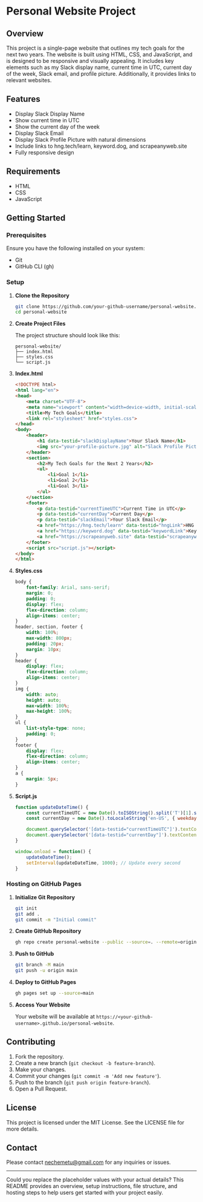 


# Personal Website Project

## Overview

This project is a single-page website that outlines my tech goals for the next two years. The website is built using HTML, CSS, and JavaScript, and is designed to be responsive and visually appealing. It includes key elements such as my Slack display name, current time in UTC, current day of the week, Slack email, and profile picture. Additionally, it provides links to relevant websites.

## Features

- Display Slack Display Name
- Show current time in UTC
- Show the current day of the week
- Display Slack Email
- Display Slack Profile Picture with natural dimensions
- Include links to hng.tech/learn, keyword.dog, and scrapeanyweb.site
- Fully responsive design

## Requirements

- HTML
- CSS
- JavaScript

## Getting Started

### Prerequisites

Ensure you have the following installed on your system:

- Git
- GitHub CLI (gh)

### Setup

1. **Clone the Repository**

   ```bash
   git clone https://github.com/your-github-username/personal-website.git
   cd personal-website
   ```

2. **Create Project Files**

   The project structure should look like this:

   ```plaintext
   personal-website/
   ├── index.html
   ├── styles.css
   └── script.js
   ```

3. **Index.html**

   ```html
   <!DOCTYPE html>
   <html lang="en">
   <head>
       <meta charset="UTF-8">
       <meta name="viewport" content="width=device-width, initial-scale=1.0">
       <title>My Tech Goals</title>
       <link rel="stylesheet" href="styles.css">
   </head>
   <body>
       <header>
           <h1 data-testid="slackDisplayName">Your Slack Name</h1>
           <img src="your-profile-picture.jpg" alt="Slack Profile Picture" data-testid="slackProfilePicture">
       </header>
       <section>
           <h2>My Tech Goals for the Next 2 Years</h2>
           <ul>
               <li>Goal 1</li>
               <li>Goal 2</li>
               <li>Goal 3</li>
           </ul>
       </section>
       <footer>
           <p data-testid="currentTimeUTC">Current Time in UTC</p>
           <p data-testid="currentDay">Current Day</p>
           <p data-testid="slackEmail">Your Slack Email</p>
           <a href="https://hng.tech/learn" data-testid="hngLink">HNG Learn</a>
           <a href="https://keyword.dog" data-testid="keywordLink">Keyword Dog</a>
           <a href="https://scrapeanyweb.site" data-testid="scrapeanywebLink">Scrape Any Web</a>
       </footer>
       <script src="script.js"></script>
   </body>
   </html>
   ```

4. **Styles.css**

   ```css
   body {
       font-family: Arial, sans-serif;
       margin: 0;
       padding: 0;
       display: flex;
       flex-direction: column;
       align-items: center;
   }
   header, section, footer {
       width: 100%;
       max-width: 800px;
       padding: 20px;
       margin: 10px;
   }
   header {
       display: flex;
       flex-direction: column;
       align-items: center;
   }
   img {
       width: auto;
       height: auto;
       max-width: 100%;
       max-height: 100%;
   }
   ul {
       list-style-type: none;
       padding: 0;
   }
   footer {
       display: flex;
       flex-direction: column;
       align-items: center;
   }
   a {
       margin: 5px;
   }
   ```

5. **Script.js**

   ```javascript
   function updateDateTime() {
       const currentTimeUTC = new Date().toISOString().split('T')[1].split('.')[0];
       const currentDay = new Date().toLocaleString('en-US', { weekday: 'long' });

       document.querySelector('[data-testid="currentTimeUTC"]').textContent = `Current Time (UTC): ${currentTimeUTC}`;
       document.querySelector('[data-testid="currentDay"]').textContent = `Current Day: ${currentDay}`;
   }

   window.onload = function() {
       updateDateTime();
       setInterval(updateDateTime, 1000); // Update every second
   }
   ```

### Hosting on GitHub Pages

1. **Initialize Git Repository**

   ```bash
   git init
   git add .
   git commit -m "Initial commit"
   ```

2. **Create GitHub Repository**

   ```bash
   gh repo create personal-website --public --source=. --remote=origin
   ```

3. **Push to GitHub**

   ```bash
   git branch -M main
   git push -u origin main
   ```

4. **Deploy to GitHub Pages**

   ```bash
   gh pages set up --source=main
   ```

5. **Access Your Website**

   Your website will be available at `https://<your-github-username>.github.io/personal-website`.

## Contributing

1. Fork the repository.
2. Create a new branch (`git checkout -b feature-branch`).
3. Make your changes.
4. Commit your changes (`git commit -m 'Add new feature'`).
5. Push to the branch (`git push origin feature-branch`).
6. Open a Pull Request.

## License

This project is licensed under the MIT License. See the LICENSE file for more details.

## Contact

Please contact [nechemetu@gmail.com](mailto:nechemetu@gmail.com) for any inquiries or issues.

---

Could you replace the placeholder values with your actual details? This README provides an overview, setup instructions, file structure, and hosting steps to help users get started with your project easily.
